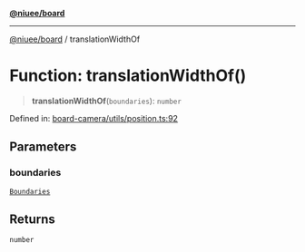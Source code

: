 [**@niuee/board**](../README.md)

***

[@niuee/board](../globals.md) / translationWidthOf

# Function: translationWidthOf()

> **translationWidthOf**(`boundaries`): `number`

Defined in: [board-camera/utils/position.ts:92](https://github.com/niuee/board/blob/a0a1179721d4f4b943b6a9bc156753ac9737e502/src/board-camera/utils/position.ts#L92)

## Parameters

### boundaries

[`Boundaries`](../type-aliases/Boundaries.md)

## Returns

`number`
